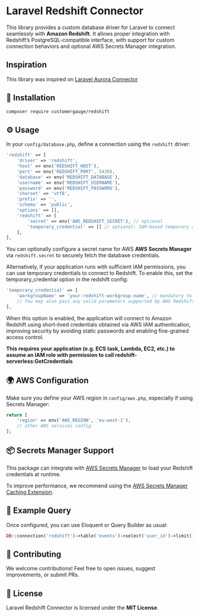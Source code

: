 # Laravel Redshift Connector

This library provides a custom database driver for Laravel to connect seamlessly with **Amazon Redshift**. It allows proper integration with Redshift’s PostgreSQL-compatible interface, with support for custom connection behaviors and optional AWS Secrets Manager integration.

## Inspiration

This library was inspired on [Laravel Aurora Connector](https://github.com/cgauge/laravel-aurora-connector/) 

## 🚀 Installation

```bash
composer require customergauge/redshift
```

## ⚙️ Usage

In your `config/database.php`, define a connection using the `redshift` driver:

```php
'redshift' => [
    'driver' => 'redshift',
    'host' => env('REDSHIFT_HOST'),
    'port' => env('REDSHIFT_PORT', 5439),
    'database' => env('REDSHIFT_DATABASE'),
    'username' => env('REDSHIFT_USERNAME'),
    'password' => env('REDSHIFT_PASSWORD'),
    'charset' => 'utf8',
    'prefix' => '',
    'schema' => 'public',
    'options' => [],
    'redshift' => [
        'secret' => env('AWS_REDSHIFT_SECRET'), // optional
        'temporary_credential' => [] // optional: IAM-based temporary auth
    ],
],
```

You can optionally configure a secret name for AWS **AWS Secrets Manager** via `redshift.secret` to securely fetch the database credentials.

Alternatively, if your application runs with sufficient IAM permissions, you can use temporary credentials to connect to Redshift.
To enable this, set the temporary_credential option in the redshift config:

```php
'temporary_credential' => [
    'workgroupName' => 'your-redshift-workgroup-name', // mandatory to work
    // You may also pass any valid parameters supported by AWS Redshift Serverless getCredentials API
],
```
When this option is enabled, the application will connect to Amazon Redshift using short-lived credentials obtained via AWS IAM authentication,
improving security by avoiding static passwords and enabling fine-grained access control.

**This requires your application (e.g. ECS task, Lambda, EC2, etc.) to assume an IAM role with permission to call redshift-serverless:GetCredentials**

## 🌍 AWS Configuration

Make sure you define your AWS region in `config/aws.php`, especially if using Secrets Manager:

```php
return [
    'region' => env('AWS_REGION', 'eu-west-1'),
    // other AWS services config
];
```

## 📦 Secrets Manager Support

This package can integrate with [AWS Secrets Manager](https://aws.amazon.com/secrets-manager/) to load your Redshift credentials at runtime.

To improve performance, we recommend using the [AWS Secrets Manager Caching Extension](https://github.com/cgauge/aws-secretsmanager-caching-extension).

## 🧪 Example Query

Once configured, you can use Eloquent or Query Builder as usual:

```php
DB::connection('redshift')->table('events')->select('user_id')->limit(10)->get();
```

## 🤝 Contributing

We welcome contributions! Feel free to open issues, suggest improvements, or submit PRs.

## 📝 License

Laravel Redshift Connector is licensed under the **MIT License**.
